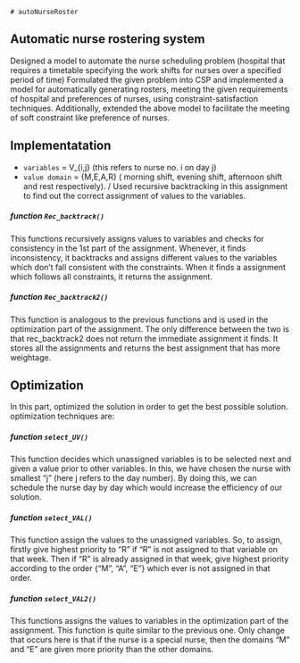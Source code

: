 `# autoNurseRoster`

## Automatic nurse rostering system 

Designed a model to automate the nurse scheduling problem (hospital that requires a timetable specifying the work shifts for nurses over a specified period of time) 
Formulated the given problem into CSP and implemented a model for automatically generating rosters, meeting the given requirements of hospital and preferences of nurses, using constraint-satisfaction techniques.
Additionally, extended the above model to facilitate the meeting of soft constraint like preference of nurses.


## Implementatation
* `variables` = V_\{i,j} (this refers to nurse no. i on day j)
* `value domain` = {M,E,A,R}  ( morning shift, evening shift, afternoon shift and rest respectively). /
Used recursive backtracking in this assignment to find out the correct assignment of values to the variables.

##### function `Rec_backtrack()` 
This functions recursively assigns values to variables and checks for consistency in the 1st part of the assignment. Whenever, it finds inconsistency, it backtracks and assigns different values to the variables which don’t fall consistent with the constraints. When it finds a assignment which follows all constraints, it returns the assignment.

##### function `Rec_backtrack2()`
This function is analogous to the previous functions and is used in the optimization part of the assignment. The only difference between the two is that rec_backtrack2 does not return the immediate assignment it finds. It stores all the assignments and returns the best assignment that has more weightage.


## Optimization
In this part, optimized the solution in order to get the best possible solution. optimization techniques are:

##### function `select_UV()`
This function decides which unassigned variables is to be selected next and given a value prior to other variables. In this, we have chosen the nurse with smallest “j” (here j refers to the day number). By doing this, we can schedule the nurse day by day which would increase the efficiency of our solution.

##### function `select_VAL()`
This function assign the values to the unassigned variables. So, to assign, firstly give highest priority to “R” if “R” is not assigned to that variable on that week. Then if “R” is already assigned in that week, give highest priority according to the order {“M”, “A”, “E”} which ever is not assigned in that order.

##### function `select_VAL2()`
This functions assigns the values to variables in the optimization part of the assignment. This function is quite similar to the previous one. Only change that occurs here is that if the nurse is a special nurse, then the domains “M” and “E” are given more priority than the other domains.
